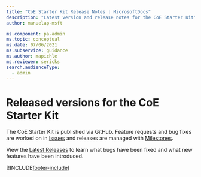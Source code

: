```yaml
---
title: "CoE Starter Kit Release Notes | MicrosoftDocs"
description: "Latest version and release notes for the CoE Starter Kit"
author: manuelap-msft

ms.component: pa-admin
ms.topic: conceptual
ms.date: 07/06/2021
ms.subservice: guidance
ms.author: mapichle
ms.reviewer: sericks
search.audienceType: 
  - admin
---
```


# Released versions for the CoE Starter Kit

The CoE Starter Kit is published via GitHub. Feature requests and bug fixes are worked on in [Issues](https://github.com/microsoft/coe-starter-kit/issues) and releases are managed with [Milestones](https://github.com/microsoft/coe-starter-kit/milestones).

View the [Latest Releases](https://github.com/microsoft/coe-starter-kit/releases/latest) to learn what bugs have been fixed and what new features have been introduced.

[!INCLUDE[footer-include](../../includes/footer-banner.md)]
